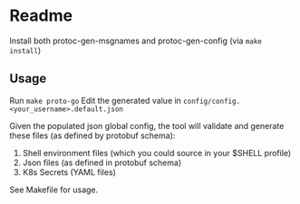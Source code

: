 # Readme

Install both protoc-gen-msgnames and protoc-gen-config (via `make install`)

## Usage

Run ```make proto-go```
Edit the generated value in ```config/config.<your_username>.default.json```


Given the populated json global config, the tool will validate and generate these files (as defined by protobuf schema):
1. Shell environment files (which you could source in your $SHELL profile)
2. Json files (as defined in protobuf schema)
3. K8s Secrets (YAML files)

See Makefile for usage.

